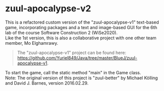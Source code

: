 # zuul-apocalypse-v2
This is a refactored custom version of the "zuul-apocalypse-v1" text-based game, incorporating packages and a text and image-based GUI for the 6th lab of the course Software Construction 2 (WiSe2020). <br> Like the 1st version, this is also a collaborative project with one other team member, Mo Elghamrawy.
> The "zuul-apocalypse-v1" project can be found here: https://github.com/Yuriel849/Java/tree/master/BlueJ/zuul-apocalypse-v1.

To start the game, call the static method "main" in the Game class. <br>
Note: The original version of this project is "zuul-better" by Michael Kölling and David J. Barnes, version 2016.02.29.